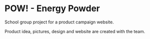 # POW! - Energy Powder

School group project for a product campaign website.

Product idea, pictures, design and website are created with the team. 
